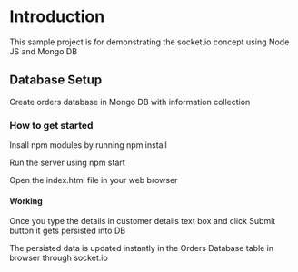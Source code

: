 # Introduction

This sample project is for demonstrating the socket.io concept using Node JS and Mongo DB 

## Database Setup

Create orders database in Mongo DB with information collection

### How to get started

Insall npm modules by running npm install

Run the server using npm start

Open the index.html file in your web browser

#### Working

Once you type the details in customer details text box and click Submit button it gets persisted into DB

The persisted data is updated instantly in the Orders Database table in browser through socket.io